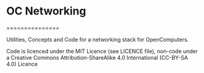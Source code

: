 # OC Networking
===============

Utilities, Concepts and Code for a networking stack for OpenComputers.

Code is licenced under the MIT Licence (see LICENCE file), non-code under a Creative Commons Attribution-ShareAlike 4.0 International (CC-BY-SA 4.0) Licence
